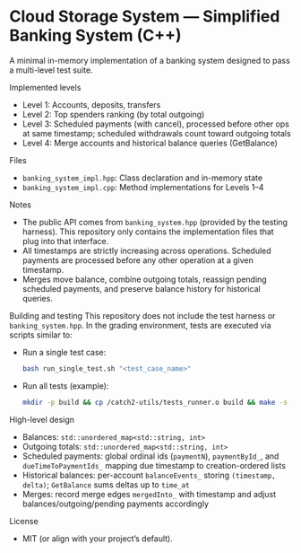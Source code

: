 # Cloud Storage System — Simplified Banking System (C++)

A minimal in-memory implementation of a banking system designed to pass a multi-level test suite.

Implemented levels
- Level 1: Accounts, deposits, transfers
- Level 2: Top spenders ranking (by total outgoing)
- Level 3: Scheduled payments (with cancel), processed before other ops at same timestamp; scheduled withdrawals count toward outgoing totals
- Level 4: Merge accounts and historical balance queries (GetBalance)

Files
- `banking_system_impl.hpp`: Class declaration and in-memory state
- `banking_system_impl.cpp`: Method implementations for Levels 1–4

Notes
- The public API comes from `banking_system.hpp` (provided by the testing harness). This repository only contains the implementation files that plug into that interface.
- All timestamps are strictly increasing across operations. Scheduled payments are processed before any other operation at a given timestamp.
- Merges move balance, combine outgoing totals, reassign pending scheduled payments, and preserve balance history for historical queries.

Building and testing
This repository does not include the test harness or `banking_system.hpp`. In the grading environment, tests are executed via scripts similar to:

- Run a single test case:
  ```sh
  bash run_single_test.sh "<test_case_name>"
  ```
- Run all tests (example):
  ```sh
  mkdir -p build && cp /catch2-utils/tests_runner.o build && make -s && ./build/tests_runner --use-colour=yes
  ```

High-level design
- Balances: `std::unordered_map<std::string, int>`
- Outgoing totals: `std::unordered_map<std::string, int>`
- Scheduled payments: global ordinal ids (`paymentN`), `paymentById_`, and `dueTimeToPaymentIds_` mapping due timestamp to creation-ordered lists
- Historical balances: per-account `balanceEvents_` storing `(timestamp, delta)`; `GetBalance` sums deltas up to `time_at`
- Merges: record merge edges `mergedInto_` with timestamp and adjust balances/outgoing/pending payments accordingly

License
- MIT (or align with your project’s default). 